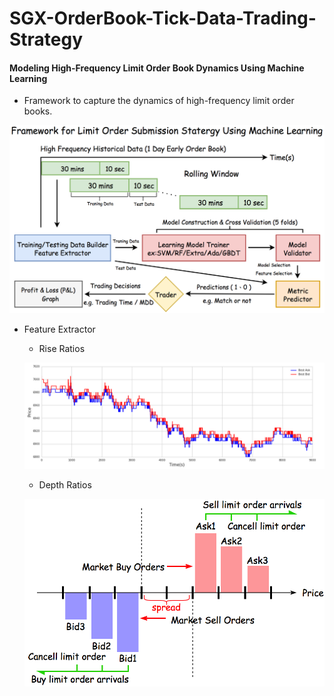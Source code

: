 # SGX-OrderBook-Tick-Data-Trading-Strategy

#### Modeling High-Frequency Limit Order Book Dynamics Using Machine Learning 

* Framework to capture the dynamics of high-frequency limit order books.

![png](Graph/pipline.png)

* Feature Extractor

  * Rise Ratios
  
  ![png](Graph/Price_B1A1.png)

  * Depth Ratios
  
  ![png](Graph/depth.png)

